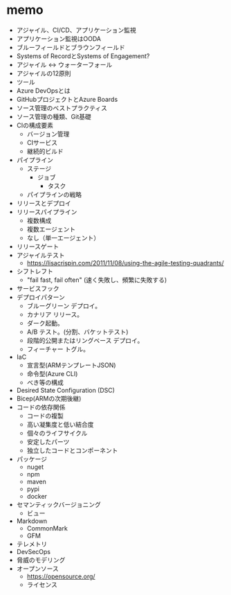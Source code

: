 # memo

- アジャイル、CI/CD、アプリケーション監視
- アプリケーション監視はOODA
- ブルーフィールドとブラウンフィールド
- Systems of RecordとSystems of Engagement?
- アジャイル <-> ウォーターフォール
- アジャイルの12原則
- ツール
- Azure DevOpsとは
- GitHubプロジェクトとAzure Boards
- ソース管理のベストプラクティス
- ソース管理の種類、Git基礎
- CIの構成要素
  - バージョン管理
  - CIサービス
  - 継続的ビルド
- パイプライン
  - ステージ
    - ジョブ
      - タスク
  - パイプラインの戦略
- リリースとデプロイ
- リリースパイプライン
  - 複数構成
  - 複数エージェント
  - なし（単一エージェント）
- リリースゲート
- アジャイルテスト
  - https://lisacrispin.com/2011/11/08/using-the-agile-testing-quadrants/
- シフトレフト
  -  "fail fast, fail often" (速く失敗し、頻繁に失敗する)
-  サービスフック
-  デプロイパターン
   -  ブルーグリーン デプロイ。
   -  カナリア リリース。
   -  ダーク起動。
   -  A/B テスト。(分割、バケットテスト)
   -  段階的公開またはリングベース デプロイ。
   -  フィーチャー トグル。
- IaC
  - 宣言型(ARMテンプレートJSON)
  - 命令型(Azure CLI)
  - べき等の構成
- Desired State Configuration (DSC)
- Bicep(ARMの次期後継)
- コードの依存関係
  - コードの複製 
  - 高い凝集度と低い結合度
  - 個々のライフサイクル
  - 安定したパーツ
  - 独立したコードとコンポーネント
- パッケージ
  - nuget
  - npm
  - maven
  - pypi
  - docker
- セマンティックバージョニング
  - ビュー
- Markdown
  - CommonMark
  - GFM
- テレメトリ
- DevSecOps
- 脅威のモデリング
- オープンソース
  - https://opensource.org/
  - ライセンス